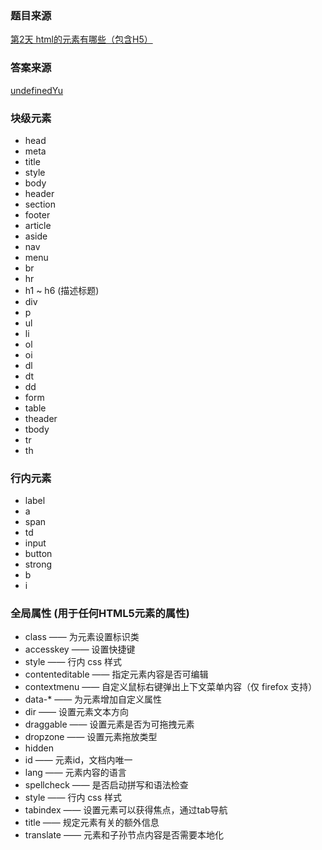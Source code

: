### 题目来源
[第2天 html的元素有哪些（包含H5）](https://github.com/haizlin/fe-interview/issues/4)

### 答案来源
[undefinedYu](https://github.com/haizlin/fe-interview/issues/4#issuecomment-484317002)

### 块级元素
+ head
+ meta
+ title
+ style
+ body
+ header
+ section
+ footer
+ article
+ aside
+ nav
+ menu
+ br
+ hr
+ h1 ~ h6 (描述标题)
+ div
+ p
+ ul
+ li
+ ol
+ oi
+ dl
+ dt
+ dd
+ form
+ table
+ theader
+ tbody
+ tr
+ th

### 行内元素
+ label
+ a
+ span
+ td
+ input
+ button
+ strong
+ b
+ i

### 全局属性 (用于任何HTML5元素的属性)
+ class —— 为元素设置标识类
+ accesskey —— 设置快捷键
+ style —— 行内 css 样式
+ contenteditable —— 指定元素内容是否可编辑
+ contextmenu —— 自定义鼠标右键弹出上下文菜单内容（仅 firefox 支持）
+ data-* —— 为元素增加自定义属性
+ dir —— 设置元素文本方向
+ draggable —— 设置元素是否为可拖拽元素
+ dropzone —— 设置元素拖放类型
+ hidden
+ id —— 元素id，文档内唯一
+ lang —— 元素内容的语言
+ spellcheck —— 是否启动拼写和语法检查
+ style —— 行内 css 样式
+ tabindex —— 设置元素可以获得焦点，通过tab导航
+ title —— 规定元素有关的额外信息
+ translate —— 元素和子孙节点内容是否需要本地化